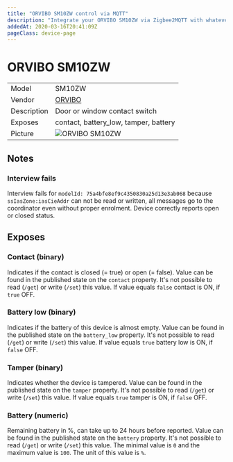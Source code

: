 ```yaml
---
title: "ORVIBO SM10ZW control via MQTT"
description: "Integrate your ORVIBO SM10ZW via Zigbee2MQTT with whatever smart home infrastructure you are using without the vendor's bridge or gateway."
addedAt: 2020-03-16T20:41:09Z
pageClass: device-page
---
```


<!-- !!!! -->
<!-- ATTENTION: This file is auto-generated through docgen! -->
<!-- You can only edit the "Notes"-Section between the two comment lines "Notes BEGIN" and "Notes END". -->
<!-- Do not use h1 or h2 heading within "## Notes"-Section. -->
<!-- !!!! -->

# ORVIBO SM10ZW

|     |     |
|-----|-----|
| Model | SM10ZW  |
| Vendor  | [ORVIBO](/supported-devices/#v=ORVIBO)  |
| Description | Door or window contact switch |
| Exposes | contact, battery_low, tamper, battery |
| Picture | ![ORVIBO SM10ZW](https://www.zigbee2mqtt.io/images/devices/SM10ZW.png) |


<!-- Notes BEGIN: You can edit here. Add "## Notes" headline if not already present. -->
## Notes


### Interview fails
Interview fails for `modelId: 75a4bfe8ef9c4350830a25d13e3ab068` because
`ssIasZone:iasCieAddr` can not be read or written, all messages go to the coordinator
even without proper enrolment. Device correctly reports open or closed status.
<!-- Notes END: Do not edit below this line -->




## Exposes

### Contact (binary)
Indicates if the contact is closed (= true) or open (= false).
Value can be found in the published state on the `contact` property.
It's not possible to read (`/get`) or write (`/set`) this value.
If value equals `false` contact is ON, if `true` OFF.

### Battery low (binary)
Indicates if the battery of this device is almost empty.
Value can be found in the published state on the `battery_low` property.
It's not possible to read (`/get`) or write (`/set`) this value.
If value equals `true` battery low is ON, if `false` OFF.

### Tamper (binary)
Indicates whether the device is tampered.
Value can be found in the published state on the `tamper` property.
It's not possible to read (`/get`) or write (`/set`) this value.
If value equals `true` tamper is ON, if `false` OFF.

### Battery (numeric)
Remaining battery in %, can take up to 24 hours before reported.
Value can be found in the published state on the `battery` property.
It's not possible to read (`/get`) or write (`/set`) this value.
The minimal value is `0` and the maximum value is `100`.
The unit of this value is `%`.

